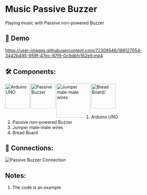 # Music Passive Buzzer
Playing music with Passive non-powered Buzzer

## 🎥 Demo
https://user-images.githubusercontent.com/72309546/186127054-3442b495-959f-47ec-97f9-0c9dbfc162e9.mp4


## 🛠️ Components:
<img align="left" alt="Arduino UNO" width="80px" src="https://upload.wikimedia.org/wikipedia/commons/thumb/3/38/Arduino_Uno_-_R3.jpg/220px-Arduino_Uno_-_R3.jpg" draggable="false"/>
 
<img align="left" alt="Passive Buzzer" width="80px" src="https://encrypted-tbn0.gstatic.com/images?q=tbn:ANd9GcRNJ05WVQqlzPRe0G54BeN8TLYh7TnPCLBpkZMbWLH2AUtrJ0psq8AQZUSU_Rl7puiBUM0&usqp=CAU" draggable="false"/>
  
<img align="left" alt="Jumper male-male wires" width="110px" src="https://potentiallabs.com/cart/image/cache/catalog/nov-dec/m-m-800x600.jpg" draggable="false"/>
 
<img align="left" alt="Bread Board/" width="80px" src="https://www.ubuy.com.bh/productimg/?image=aHR0cHM6Ly9tLm1lZGlhLWFtYXpvbi5jb20vaW1hZ2VzL0kvNjFwK1FUYk1mNUwuX1NMMTAxMF8uanBn.jpg" draggable="false"/>
<br><br><br><br><br>
 
 <ol>
 <li>Arduino UNO</li>
 <li>Passive non-powered Buzzer</li>
 <li>Jumper male-male wires</li>
 <li>Bread Board</li>
 </ol>

## 🔌 Connections:
![Passive Buzzer Connection](https://user-images.githubusercontent.com/72309546/186126592-e4dae88a-2273-4db3-a8ed-959aa98ce0bf.png)

## Notes:
<ol>
  <li>The code is an example</li>
  </ol>
